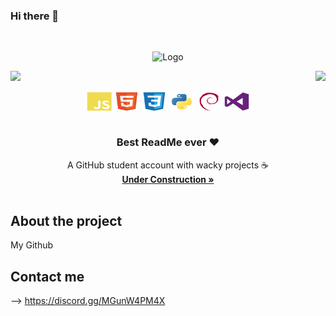### Hi there 👋

<!--<div id="top"></div>-->

<br />

<p align="center">
  <img src="https://cdn.discordapp.com/attachments/856670337433206834/982277154811285564/66_crop.png" alt="Logo" width="160" height="160" >
</p>

<!--     GITHUB STATS     -->
<!--
<div align="center">
  <a href="https://github.com/honoeagle">
  <img height="180em" src="https://github-readme-stats.vercel.app/api?username=honoeagle&show_icons=true&theme=dracula&include_all_commits=true&count_private=true"/>
  <img height="180em" src="https://github-readme-stats.vercel.app/api/top-langs/?username=honoeagle&layout=compact&langs_count=7&theme=dracula"/>
  </a>
</div> -->

<div>
  <img align="left" height="180em" src="https://github-readme-stats.vercel.app/api?username=HonoEagle&hide=_border=true&title_color=0ff54c&icon_color=0ff54c&text_color=c9d1d9&bg_color=0d1117&show_icons=true;count_private=true&include_all_commits=true">
  <img align="right" height="180em" src="https://github-readme-stats.vercel.app/api/top-langs/?username=HonoEagle&hide=_border=true&title_color=0ff54c&icon_color=0ff54c&text_color=c9d1d9&bg_color=0d1117&layout=compact&show_icons=true">
</div>
<br>
<br>
<div style="display: inline_block" align="center">
  <img align="center" height="30" width="40" src="https://raw.githubusercontent.com/devicons/devicon/master/icons/javascript/javascript-plain.svg">
  <img align="center" height="30" width="40" src="https://raw.githubusercontent.com/devicons/devicon/master/icons/html5/html5-original.svg">
  <img align="center" height="30" width="40" src="https://raw.githubusercontent.com/devicons/devicon/master/icons/css3/css3-original.svg">
  <img align="center" height="30" width="40" src="https://raw.githubusercontent.com/devicons/devicon/master/icons/python/python-original.svg">
  <img align="center" height="30" width="40" src="https://raw.githubusercontent.com/devicons/devicon/1119b9f84c0290e0f0b38982099a2bd027a48bf1/icons/debian/debian-plain.svg">
  <img align="center" height="30" width="40" src="https://raw.githubusercontent.com/devicons/devicon/1119b9f84c0290e0f0b38982099a2bd027a48bf1/icons/visualstudio/visualstudio-plain.svg">
</div>

<br>

  <h3 align="center">Best ReadMe ever ❤</h3>

  <p align="center">
    A GitHub student account with wacky projects ☕
    <br />
    <a href="https://github.com/HonoEagle"><strong>Under Construction »</strong></a>
    <br />
    <br />
  </p>


<!--     ABOUTE THE PROJECT     -->

## About the project
My Github

<!--     CONTACT ME     -->

## Contact me
--> https://discord.gg/MGunW4PM4X

